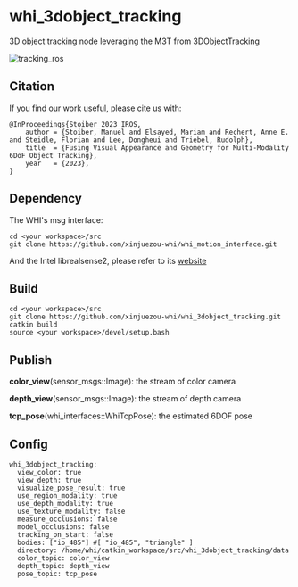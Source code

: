 # whi_3dobject_tracking
3D object tracking node leveraging the M3T from 3DObjectTracking

![tracking_ros](https://github.com/xinjuezou-whi/whi_3dobject_tracking/assets/72239958/3309453c-e553-490c-a9af-d7e68ba1c717)

## Citation

If you find our work useful, please cite us with: 

```
@InProceedings{Stoiber_2023_IROS,
    author = {Stoiber, Manuel and Elsayed, Mariam and Rechert, Anne E. and Steidle, Florian and Lee, Dongheui and Triebel, Rudolph},
    title  = {Fusing Visual Appearance and Geometry for Multi-Modality 6DoF Object Tracking},
    year   = {2023},
}
```

## Dependency

The WHI's msg interface:
```
cd <your workspace>/src
git clone https://github.com/xinjuezou-whi/whi_motion_interface.git
```

And the Intel librealsense2, please refer to its [website](https://github.com/IntelRealSense/librealsense)

## Build

```
cd <your workspace>/src
git clone https://github.com/xinjuezou-whi/whi_3dobject_tracking.git
catkin build
source <your workspace>/devel/setup.bash
```

## Publish

**color_view**(sensor_msgs::Image): the stream of color camera

**depth_view**(sensor_msgs::Image): the stream of depth camera

**tcp_pose**(whi_interfaces::WhiTcpPose): the estimated 6DOF pose

## Config

```
whi_3dobject_tracking:
  view_color: true
  view_depth: true
  visualize_pose_result: true
  use_region_modality: true
  use_depth_modality: true
  use_texture_modality: false
  measure_occlusions: false
  model_occlusions: false
  tracking_on_start: false
  bodies: ["io_485"] #[ "io_485", "triangle" ]
  directory: /home/whi/catkin_workspace/src/whi_3dobject_tracking/data
  color_topic: color_view
  depth_topic: depth_view
  pose_topic: tcp_pose
```
